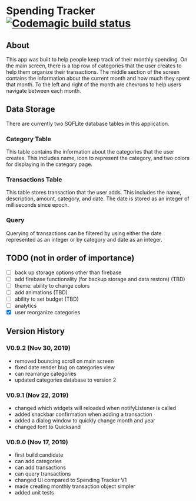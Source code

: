 # Spending Tracker [![Codemagic build status](https://api.codemagic.io/apps/5dcdb8f05b37710008f462ef/5dcdb8f05b37710008f462ee/status_badge.svg)](https://codemagic.io/apps/5dcdb8f05b37710008f462ef/5dcdb8f05b37710008f462ee/latest_build)

## About

This app was built to help people keep track of their monthly spending. On the main screen, there is a top row of categories that the user creates to help them organize their transactions. The middle section of the screen contains the information about the current month and how much they spent that month. To the left and right of the month are chevrons to help users navigate between each month.

## Data Storage

There are currently two SQFLite database tables in this application.

### Category Table

This table contains the information about the categories that the user creates. This includes name, icon to represent the category, and two colors for displaying in the category page.

### Transactions Table

This table stores transaction that the user adds. This includes the name, description, amount, category, and date. The date is stored as an integer of milliseconds since epoch.

### Query

Querying of transactions can be filtered by using either the date represented as an integer or by category and date as an integer.

## TODO (not in order of importance)

- [ ] back up storage options other than firebase
- [ ] add firebase functionality (for backup storage and data restore) (TBD)
- [ ] theme: ability to change colors
- [ ] add animations (TBD)
- [ ] ability to set budget (TBD)
- [ ] analytics
- [x] user reorganize categories

## Version History

### V0.9.2 (Nov 30, 2019)

- removed bouncing scroll on main screen
- fixed date render bug on categories view
- can rearrange categories
- updated categories database to version 2

### V0.9.1 (Nov 22, 2019)

- changed which widgets will reloaded when notifyListener is called
- added snackbar confirmation when adding a transaction
- added a dialog window to quickly change month and year
- changed font to Quicksand

### V0.9.0 (Nov 17, 2019)

- first build candidate
- can add categories
- can add transactions
- can query transactions
- changed UI compared to Spending Tracker V1
- made creating monthly transaction object simpler
- added unit tests
